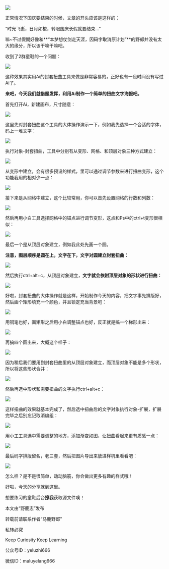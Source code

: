 ![](https://pic3.zhimg.com/v2-4654b2965c2d8e5d3646a3c50c994466_r.jpg)

正常情况下国庆要结束的时候，文章的开头应该是这样的：

“时光飞逝，日月如梭，转眼国庆长假就要结束...”

嘛~不过假期好像和**“本梦想仗剑走天涯，因码字取消原计划”**的野郎并没有太大的缘分，所以该干嘛干嘛吧。

收到了2群童鞋的一个问题：

![](https://pic1.zhimg.com/v2-5b6babf8ea0bcbd92fb4d4b96df6fcc4_r.jpg)

这种效果其实用Ai的封套扭曲工具来做是非常容易的，正好也有一段时间没有写过Ai了。

**来吧，今天我们就借题发挥，利用Ai制作一个简单的扭曲文字海报吧。**

首先打开Ai，新建画布，尺寸随意：

![](https://pic3.zhimg.com/v2-5ba5749adfe6b8d1654e5936ed98029a_r.jpg)

这里先对封套扭曲这个工具的大体操作演示一下，例如我先选择一个合适的字体，码上一堆文字：

![](https://pic2.zhimg.com/v2-aec0dda162aa174e69739debef9a8845_r.jpg)

执行对象-封套扭曲，工具中分别有从变形、网格、和顶层对象三种方式建立：

![](https://pic4.zhimg.com/v2-2105f6080047c9afb021e6e39d23945f_r.jpg)

从变形中建立，会有很多预设的样式，里可以通过调节参数来进行扭曲变形，这个功能我用的相对少一点：

![](https://pic2.zhimg.com/v2-8d4b0622d348c4ab23e1e94b2d7748e1_r.jpg)

接下来是从网格中建立，这个比较常用，你可以首先设置网格的行数和列数：

![](https://pic2.zhimg.com/v2-8c34cfa41b7dadee190946b8f6ff7665_r.jpg)

然后再用小白工具选择网格中的锚点进行调节变形，这点和Ps中的ctrl+t变形很相似：

![](https://pic4.zhimg.com/v2-c1544b130fed8f223f16cf3fdbd1b76b_r.jpg)

最后一个是从顶层对象建立，例如我此处先画一个圆。

**注意，图层顺序是圆在上，文字在下，文字对圆建立封套扭曲：**

![](https://pic2.zhimg.com/v2-38877e50db4461562daba488a34f2ab5_r.jpg)

然后执行ctrl+alt+c，从顶层对象建立，**文字就会依附顶层对象的形状进行扭曲：**

![](https://pic1.zhimg.com/v2-8c5cc949e1fa009e493694edc7eba58c_r.jpg)

好啦，封套扭曲的大体操作就是这样，开始制作今天的内容，把文字事先排版好，然后画个矩形填充一个颜色，并且锁定充当背景吧：

![](https://pic4.zhimg.com/v2-e301b8dd0db2ecddaaea033fc419357f_r.jpg)

用钢笔也好，画矩形之后用小白调整锚点也好，反正就是搞一个梯形出来：

![](https://pic2.zhimg.com/v2-cc0ef485430a02fef41a5264e9b6ddb5_r.jpg)

再搞四个圆出来，大概这个样子：

![](https://pic1.zhimg.com/v2-ed352712d7a7ab3f197079cfb085a32c_r.jpg)

因为稍后我们要用到封套扭曲里的从顶层对象建立，而顶层对象不能是多个形状，所以将这些形状合并：

![](https://pic2.zhimg.com/v2-e33bc4d8c834f81d5b94da9253da46f5_r.jpg)

然后再选中形状和需要扭曲的文字执行ctrl+alt+c：

![](https://pic1.zhimg.com/v2-ad3f233fa075cf32c4a85491f4e53790_r.jpg)

这样扭曲的效果就基本完成了，然后选中扭曲后的文字对象执行对象-扩展，扩展完毕之后别忘记取消编组：

![](https://pic2.zhimg.com/v2-6188f825e2631f465f653dc182e51d4d_r.jpg)

用小工工具选中需要调整的地方，添加渐变如图，让扭曲看起来更有质感一点：

![](https://pic3.zhimg.com/v2-61b82ba15d7958eb7f7c0c978f919c2e_r.jpg)

最后码字排版留名，老三套，然后把图片导出来放进样机里看看吧：

![](https://pic3.zhimg.com/v2-197df0c03514e8e6b44788309e7a7f22_r.jpg)

怎么样？是不是很简单，动动脑筋，你会做出更多有趣的样式哦！

好啦，今天的分享就到这里。

想要练习的童鞋后台**撩我**获取源文件噢！

本文由“野鹿志”发布

转载前请联系作者“马鹿野郎”

私转必究

Keep Curiosity Keep Learning

公众号ID：yeluzhi666

微信ID：maluyelang666